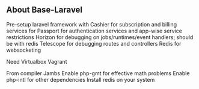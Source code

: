 ## About Base-Laravel

Pre-setup laravel framework with
	Cashier for subscription and billing services for
	Passport for authentication services and app-wise service restrictions
	Horizon for debugging on jobs/runtimes/event handlers; should be with redis
	Telescope for debugging routes and controllers
	Redis for websocketing

Need 
	Virtualbox
	Vagrant
	
From compiler Jambs
Enable php-gmt for effective math problems
Enable php-intl for other dependencies
Install redis on your system
